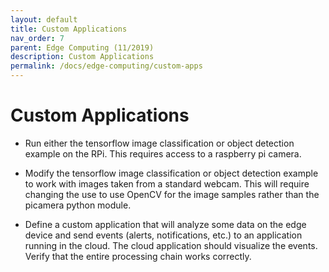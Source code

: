 ```yaml
---
layout: default
title: Custom Applications
nav_order: 7
parent: Edge Computing (11/2019)
description: Custom Applications
permalink: /docs/edge-computing/custom-apps
---
```


# Custom Applications

 * Run either the tensorflow image classification or object detection
   example on the RPi. This requires access to a raspberry pi camera.

 * Modify the tensorflow image classification or object detection
   example to work with images taken from a standard webcam. This will
   require changing the use to use OpenCV for the image samples rather
   than the picamera python module.

 * Define a custom application that will analyze some data on the edge
   device and send events (alerts, notifications, etc.) to an
   application running in the cloud. The cloud application should
   visualize the events. Verify that the entire processing chain works
   correctly.
